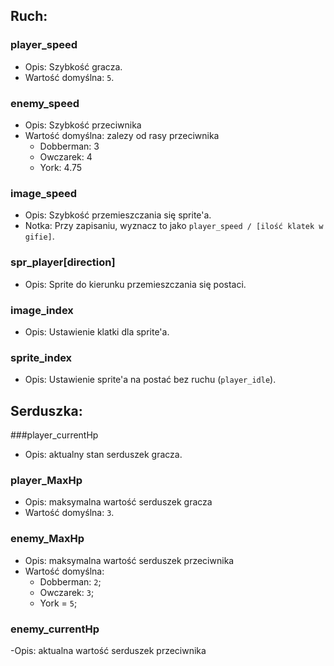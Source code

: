 ## Ruch:

### player_speed
- Opis: Szybkość gracza.
- Wartość domyślna: `5`.

### enemy_speed
- Opis: Szybkość przeciwnika
- Wartość domyślna: zalezy od rasy przeciwnika
  - Dobberman: 3
  - Owczarek: 4
  - York: 4.75

### image_speed
- Opis: Szybkość przemieszczania się sprite'a.
- Notka: Przy zapisaniu, wyznacz to jako `player_speed / [ilość klatek w gifie]`.

### spr_player[direction]
- Opis: Sprite do kierunku przemieszczania się postaci.

### image_index
- Opis: Ustawienie klatki dla sprite'a.

### sprite_index
- Opis: Ustawienie sprite'a na postać bez ruchu (`player_idle`).




## Serduszka:

###player_currentHp
- Opis: aktualny stan serduszek gracza.
  
### player_MaxHp
- Opis: maksymalna wartość serduszek gracza
- Wartość domyślna: `3`.

### enemy_MaxHp
- Opis: maksymalna wartość serduszek przeciwnika
- Wartość domyślna:
   - Dobberman: `2`;
   - Owczarek: `3`;
   - York = `5`;
### enemy_currentHp
-Opis: aktualna wartość serduszek przeciwnika

